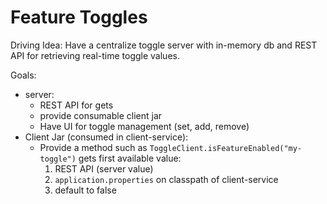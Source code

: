 # Feature Toggles

Driving Idea: Have a centralize toggle server with in-memory db and REST API for retrieving real-time toggle values.

Goals:
- server:
    - REST API for gets
    - provide consumable client jar
    - Have UI for toggle management (set, add, remove)
- Client Jar (consumed in client-service):
    - Provide a method such as `ToggleClient.isFeatureEnabled("my-toggle")` gets first available value:
        1. REST API (server value)
        2. `application.properties` on classpath of client-service
        3. default to false